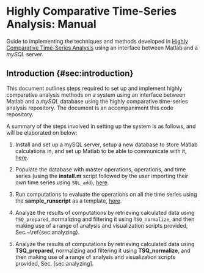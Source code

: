 # Highly Comparative Time-Series Analysis: Manual

Guide to implementing the techniques and methods developed in [Highly Comparative Time-Series Analysis](http://rsif.royalsocietypublishing.org/content/10/83/20130048.full) using an interface between Matlab and a _mySQL_ server.

## Introduction {#sec:introduction}
This document outlines steps required to set up and implement highly comparative analysis methods on a system using an interface between Matlab and a _mySQL_ database using the highly comparative time-series analysis repository.
The document is an accompaniment this code repository.

A summary of the steps involved in setting up the system is as follows, and will be elaborated on below:

1. Install and set up a mySQL server, setup a new database to store Matlab calculations in, and set up Matlab to be able to communicate with it, [here](sec:SettingUp).
2. Populate the database with master operations, operations, and time series (using the **install.m** script followed by the user importing their own time series using `SQL_add`), [here](sec:PopulatingDatabase).
3. Run computations to evaluate the operations on all the time series using the **sample_runscript** as a template, [here](sec:calculating).
4. Analyze the results of computations by retrieving calculated data using `TSQ_prepared`, normalizing and filtering it using `TSQ_normalize`, and then making use of a range of analysis and visualization scripts provided, Sec.~\ref{sec:analyzing}.


4.  Analyze the results of computations by retrieving calculated data
    using **TSQ_prepared**, normalizing and filtering it using
    **TSQ_normalize**, and then making use of a range of analysis and
    visualization scripts provided, Sec. [sec:analyzing].